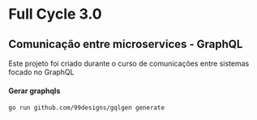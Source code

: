 # Full Cycle 3.0
## Comunicação entre microservices - GraphQL
Este projeto foi criado durante o curso de comunicações entre sistemas focado no GraphQL

#### Gerar graphqls
```shell
go run github.com/99designs/gqlgen generate
```